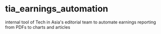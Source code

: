 # tia_earnings_automation
internal tool of Tech in Asia's editorial team to automate earnings reporting from PDFs to charts and articles
